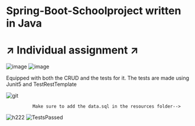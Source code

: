 # Spring-Boot-Schoolproject written in Java
# :arrow_upper_right: Individual assignment :arrow_upper_right:
![image](https://user-images.githubusercontent.com/70509004/110185987-2a5b3c00-7e14-11eb-9d1b-76d9ddf91725.png)
![image](https://i.pinimg.com/564x/78/a4/83/78a48347330a540794acb5bec0bb6ad4.jpg)


Equipped with both the CRUD and the tests for it. The tests are made using Junit5 and TestRestTemplate



![git](https://user-images.githubusercontent.com/70509004/110186051-570f5380-7e14-11eb-9d49-efc5ada72e69.png)
            
              Make sure to add the data.sql in the resources folder-->
![h222](https://user-images.githubusercontent.com/70509004/110189619-e706ca80-7e1f-11eb-80c4-45abc29dcb0f.png)
![TestsPassed](https://user-images.githubusercontent.com/70509004/110186817-afdfeb80-7e16-11eb-9457-e4205cbf4d93.png)
